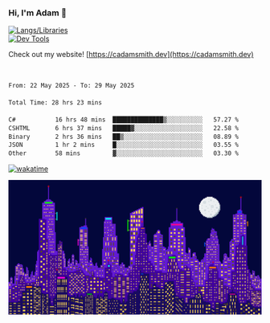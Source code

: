 ### Hi, I'm Adam 👋

[![Langs/Libraries](https://skillicons.dev/icons?i=cs,dotnet,js,css,html,sass,ts,jquery,bootstrap)](https://skillicons.dev)
<br/>
[![Dev Tools](https://skillicons.dev/icons?i=git,github,githubactions,visualstudio)](https://skillicons.dev)

Check out my website! [https://cadamsmith.dev](https://cadamsmith.dev)

<br/>

<!--START_SECTION:waka-->

```txt
From: 22 May 2025 - To: 29 May 2025

Total Time: 28 hrs 23 mins

C#           16 hrs 48 mins  ██████████████▒░░░░░░░░░░   57.27 %
CSHTML       6 hrs 37 mins   █████▓░░░░░░░░░░░░░░░░░░░   22.58 %
Binary       2 hrs 36 mins   ██▒░░░░░░░░░░░░░░░░░░░░░░   08.89 %
JSON         1 hr 2 mins     █░░░░░░░░░░░░░░░░░░░░░░░░   03.55 %
Other        58 mins         ▓░░░░░░░░░░░░░░░░░░░░░░░░   03.30 %
```

<!--END_SECTION:waka-->

[![wakatime](https://wakatime.com/badge/user/2234bda2-efd3-47c5-8724-79108edfe9aa.svg)](https://wakatime.com/@2234bda2-efd3-47c5-8724-79108edfe9aa)

![Pixelated city at night](./media/city.gif)

